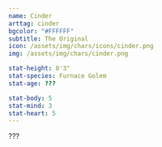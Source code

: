 ```yaml
---
name: Cinder
arttag: cinder
bgcolor: "#FFFFFF"
subtitle: The Original
icon: /assets/img/chars/icons/cinder.png
img: /assets/img/chars/cinder.png

stat-height: 8'3"
stat-species: Furnace Golem
stat-age: ???

stat-body: 5
stat-mind: 3
stat-heart: 5
---
```

???